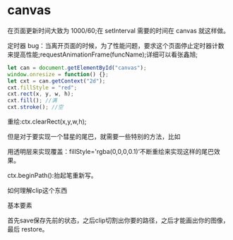 # canvas

在页面更新时间大致为 1000/60;在 setInterval 需要的时间在 canvas 就这样做。

定时器 bug：当离开页面的时候，为了性能问题，要求这个页面停止定时器计数来提高性能;requestAnimationFrame(funcName);详细可以看张鑫旭;

```javascript
let can = document.getElementById("canvas");
window.onresize = function() {};
let cxt = can.getContext("2d");
cxt.fillStyle = "red";
cxt.rect(x, y, w, h);
cxt.fill(); //满
cxt.stroke(); //空
```

重绘:ctx.clearRect(x,y,w,h);

但是对于要实现一个彗星的尾巴，就需要一些特别的方法，比如

用透明层来实现覆盖：fillStyle='rgba(0,0,0,0.1)‘不断重绘来实现这样的尾巴效果。

ctx.beginPath():抬起笔重新写。

如何理解clip这个东西

基本要素

首先save保存先前的状态，之后clip切割出你要的路径，之后才能画出你的图像，最后 restore。